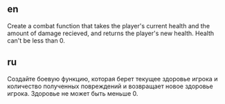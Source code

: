 ## en

Create a combat function that takes the player's current health and the amount of damage recieved,
and returns the player's new health. Health can't be less than 0.

## ru

Создайте боевую функцию, которая берет текущее здоровье игрока и количество полученных повреждений
и возвращает новое здоровье игрока. Здоровье не может быть меньше 0.